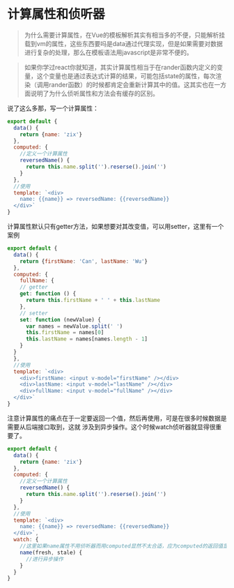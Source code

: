 # 计算属性和侦听器
> 为什么需要计算属性，在Vue的模板解析其实有相当多的不便，只能解析挂载到vm的属性，这些东西要吗是data通过代理实现，但是如果需要对数据进行复杂的处理，那么在模板语法用javascript是非常不便的。 

> 如果你学过react你就知道，其实计算属性相当于在rander函数内定义的变量，这个变量也是通过表达式计算的结果，可能包括state的属性，每次渲染（调用rander函数）的时候都肯定会重新计算其中的值。这其实也在一方面说明了为什么侦听属性和方法会有缓存的区别。

说了这么多那，写一个计算属性：
```javascript
export default {
  data() {
    return {name: 'zix'}
  },
  computed: {
    //定义一个计算属性
    reversedName() {
      return this.name.split('').reserse().join('')
    }
  },
  //使用
  template: `<div>
    name: {{name}} => reversedName: {{reversedName}}
  </div>`
}
```

计算属性默认只有getter方法，如果想要对其改变值，可以用setter，这里有一个案例
```javascript
export default {
  data() {
    return {firstName: 'Can', lastName: 'Wu'}
  },
  computed: {
    fullName: {
    // getter
    get: function () {
      return this.firstName + ' ' + this.lastName
    },
    // setter
    set: function (newValue) {
      var names = newValue.split(' ')
      this.firstName = names[0]
      this.lastName = names[names.length - 1]
    }
  }
  },
  //使用
  template: `<div>
    <div>firstName: <input v-model="firstName" /></div>
    <div>lastName: <input v-model="lastName" /></div>
    <div>fullName: <input v-model="fullName" /></div>
  </div>`
}
```

注意计算属性的痛点在于一定要返回一个值，然后再使用，可是在很多时候数据是需要从后端接口取到，这就
涉及到异步操作。这个时候watch侦听器就显得很重要了。
```javascript
export default {
  data() {
    return {name: 'zix'}
  },
  computed: {
    //定义一个计算属性
    reversedName() {
      return this.name.split('').reserse().join('')
    }
  },
  //使用
  template: `<div>
    name: {{name}} => reversedName: {{reversedName}}
  </div>`,
  watch: {
    //这里如果name属性不用侦听器而用computed显然不太合适，应为computed的返回值显得无用
    name(fresh, stale) {
      //进行异步操作
    }
  }
}
```